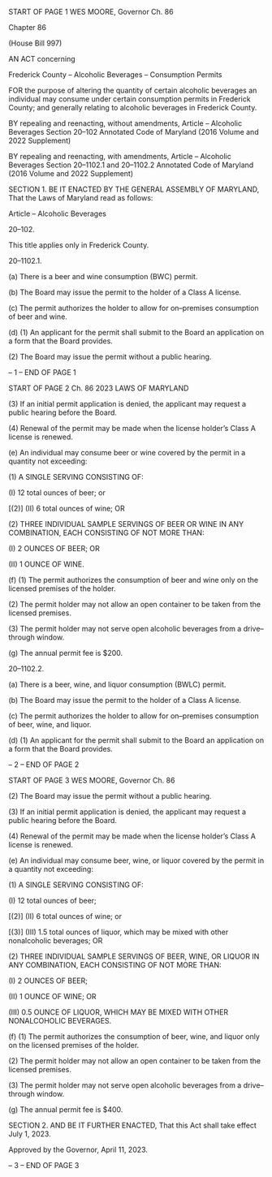 START OF PAGE 1
WES MOORE, Governor Ch. 86

Chapter 86

(House Bill 997)

AN ACT concerning

Frederick County – Alcoholic Beverages – Consumption Permits

FOR the purpose of altering the quantity of certain alcoholic beverages an individual may
consume under certain consumption permits in Frederick County; and generally
relating to alcoholic beverages in Frederick County.

BY repealing and reenacting, without amendments,
Article – Alcoholic Beverages
Section 20–102
Annotated Code of Maryland
(2016 Volume and 2022 Supplement)

BY repealing and reenacting, with amendments,
Article – Alcoholic Beverages
Section 20–1102.1 and 20–1102.2
Annotated Code of Maryland
(2016 Volume and 2022 Supplement)

SECTION 1. BE IT ENACTED BY THE GENERAL ASSEMBLY OF MARYLAND,
That the Laws of Maryland read as follows:

Article – Alcoholic Beverages

20–102.

This title applies only in Frederick County.

20–1102.1.

(a) There is a beer and wine consumption (BWC) permit.

(b) The Board may issue the permit to the holder of a Class A license.

(c) The permit authorizes the holder to allow for on–premises consumption of beer
and wine.

(d) (1) An applicant for the permit shall submit to the Board an application on
a form that the Board provides.

(2) The Board may issue the permit without a public hearing.

– 1 –
END OF PAGE 1

START OF PAGE 2
Ch. 86 2023 LAWS OF MARYLAND

(3) If an initial permit application is denied, the applicant may request a
public hearing before the Board.

(4) Renewal of the permit may be made when the license holder’s Class A
license is renewed.

(e) An individual may consume beer or wine covered by the permit in a quantity
not exceeding:

(1) A SINGLE SERVING CONSISTING OF:

(I) 12 total ounces of beer; or

[(2)] (II) 6 total ounces of wine; OR

(2) THREE INDIVIDUAL SAMPLE SERVINGS OF BEER OR WINE IN ANY
COMBINATION, EACH CONSISTING OF NOT MORE THAN:

(I) 2 OUNCES OF BEER; OR

(II) 1 OUNCE OF WINE.

(f) (1) The permit authorizes the consumption of beer and wine only on the
licensed premises of the holder.

(2) The permit holder may not allow an open container to be taken from
the licensed premises.

(3) The permit holder may not serve open alcoholic beverages from a
drive–through window.

(g) The annual permit fee is $200.

20–1102.2.

(a) There is a beer, wine, and liquor consumption (BWLC) permit.

(b) The Board may issue the permit to the holder of a Class A license.

(c) The permit authorizes the holder to allow for on–premises consumption of
beer, wine, and liquor.

(d) (1) An applicant for the permit shall submit to the Board an application on
a form that the Board provides.

– 2 –
END OF PAGE 2

START OF PAGE 3
WES MOORE, Governor Ch. 86

(2) The Board may issue the permit without a public hearing.

(3) If an initial permit application is denied, the applicant may request a
public hearing before the Board.

(4) Renewal of the permit may be made when the license holder’s Class A
license is renewed.

(e) An individual may consume beer, wine, or liquor covered by the permit in a
quantity not exceeding:

(1) A SINGLE SERVING CONSISTING OF:

(I) 12 total ounces of beer;

[(2)] (II) 6 total ounces of wine; or

[(3)] (III) 1.5 total ounces of liquor, which may be mixed with other
nonalcoholic beverages; OR

(2) THREE INDIVIDUAL SAMPLE SERVINGS OF BEER, WINE, OR
LIQUOR IN ANY COMBINATION, EACH CONSISTING OF NOT MORE THAN:

(I) 2 OUNCES OF BEER;

(II) 1 OUNCE OF WINE; OR

(III) 0.5 OUNCE OF LIQUOR, WHICH MAY BE MIXED WITH OTHER
NONALCOHOLIC BEVERAGES.

(f) (1) The permit authorizes the consumption of beer, wine, and liquor only
on the licensed premises of the holder.

(2) The permit holder may not allow an open container to be taken from
the licensed premises.

(3) The permit holder may not serve open alcoholic beverages from a
drive–through window.

(g) The annual permit fee is $400.

SECTION 2. AND BE IT FURTHER ENACTED, That this Act shall take effect July
1, 2023.

Approved by the Governor, April 11, 2023.

– 3 –
END OF PAGE 3